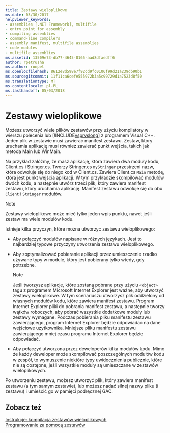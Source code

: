 ```yaml
---
title: Zestawy wieloplikowe
ms.date: 03/30/2017
helpviewer_keywords:
- assemblies [.NET Framework], multifile
- entry point for assembly
- compiling assemblies
- command-line compilers
- assembly manifest, multifile assemblies
- code modules
- multifile assemblies
ms.assetid: 13509e73-db77-4645-8165-aad8dfaedff6
author: rpetrusha
ms.author: ronpet
ms.openlocfilehash: 8612e8d598e7f92cd9fc0106f99d21a239db90b1
ms.sourcegitcommit: 11f11ca6cefe555972b3a5c99729d1a7523d8f50
ms.translationtype: MT
ms.contentlocale: pl-PL
ms.lasthandoff: 05/03/2018
---
```

# <a name="multifile-assemblies"></a>Zestawy wieloplikowe
Możesz utworzyć wiele plików zestawów przy użyciu kompilatory w wierszu polecenia lub [!INCLUDE[vsprvslong](../../../includes/vsprvslong-md.md)] z programem Visual C++. Jeden plik w zestawie musi zawierać manifest zestawu. Zestaw, który uruchamia aplikację musi również zawierać punkt wejścia, takich jak metoda Main lub WinMain.  
  
 Na przykład załóżmy, że masz aplikację, która zawiera dwa moduły kodu, Client.cs i Stringer.cs. Tworzy Stringer.cs `myStringer` przestrzeni nazw, która odwołuje się do niego kod w Client.cs. Zawiera Client.cs `Main` metodę, która jest punkt wejścia aplikacji. W tym przykładzie skompilować modułów dwóch kodu, a następnie utwórz trzeci plik, który zawiera manifest zestawu, który uruchamia aplikację. Manifest zestawu odwołuje się do obu `Client` i `Stringer` modułów.  
  
> [!NOTE]
>  Zestawy wieloplikowe może mieć tylko jeden wpis punktu, nawet jeśli zestaw ma wiele modułów kodu.  
  
 Istnieje kilka przyczyn, które można utworzyć zestawu wieloplikowego:  
  
-   Aby połączyć modułów napisane w różnych językach. Jest to najbardziej typowe przyczyny utworzenia zestawu wieloplikowego.  
  
-   Aby zoptymalizować pobieranie aplikacji przez umieszczenie rzadko używane typy w module, który jest pobierany tylko wtedy, gdy potrzebne.  
  
    > [!NOTE]
    >  Jeśli tworzysz aplikacje, które zostaną pobrane przy użyciu `<object>` tagu z programem Microsoft Internet Explorer jest ważne, aby utworzyć zestawy wieloplikowe. W tym scenariuszu utworzysz plik oddzielony od własnych modułów kodu, które zawiera manifest zestawu. Program Internet Explorer pliki do pobrania manifest zestawu, a następnie tworzy wątków roboczych, aby pobrać wszystkie dodatkowe moduły lub zestawy wymagane. Podczas pobierania pliku manifestu zestawu zawierającego, program Internet Explorer będzie odpowiadać na dane wejściowe użytkownika. Mniejsze pliku manifestu zestawu zawierającego mniej czasu programu Internet Explorer będzie odpowiadać.  
  
-   Aby połączyć utworzona przez deweloperów kilka modułów kodu. Mimo że każdy deweloper może skompilować poszczególnych modułów kodu w zespół, to wymuszenie niektóre typy uwidocznienia publicznie, które nie są dostępne, jeśli wszystkie moduły są umieszczane w zestawów wieloplikowych.  
  
 Po utworzeniu zestawu, możesz utworzyć plik, który zawiera manifest zestawu (a tym samym zestawie), lub możesz nadać silnej nazwy pliku (i zestawu) i umieścić go w pamięci podręcznej GAC.  
  
## <a name="see-also"></a>Zobacz też  
 [Instrukcje: kompilacja zestawów wieloplikowych](../../../docs/framework/app-domains/how-to-build-a-multifile-assembly.md)  
 [Programowanie za pomocą zestawów](../../../docs/framework/app-domains/programming-with-assemblies.md)
